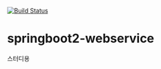 [![Build Status](https://travis-ci.org/cgpathos/springboot2-webservice.svg?branch=master)](https://travis-ci.org/cgpathos/springboot2-webservice)

# springboot2-webservice
스터디용
